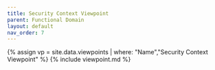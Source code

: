 ```yaml
---
title: Security Context Viewpoint
parent: Functional Domain
layout: default
nav_order: 7
---
```

{% assign vp = site.data.viewpoints | where: "Name","Security Context Viewpoint" %}
{% include viewpoint.md %}